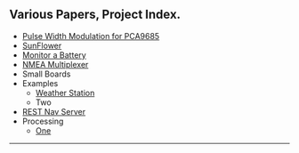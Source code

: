 ## Various Papers, Project Index.

- [Pulse Width Modulation for PCA9685](./I2C.SPI/PWM.md)
- [SunFlower](./SunFlower/README.md)
- [Monitor a Battery](Monitor.Battery/README.md)
- [NMEA Multiplexer](./NMEA.Multilexer/README.md)
- Small Boards
- Examples
    - [Weather Station]()
    - Two
- [REST Nav Server]()
- Processing
    - [One]()

---

